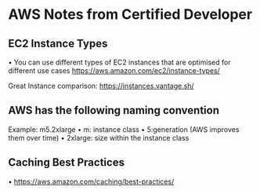 # AWS Notes from Certified Developer

## EC2 Instance Types

• You can use different types of EC2 instances that are optimised for
different use cases <https://aws.amazon.com/ec2/instance-types/>

Great Instance comparison: <https://instances.vantage.sh/>

## AWS has the following naming convention

Example: m5.2xlarge
• m: instance class
• 5:generation (AWS improves them over time)
• 2xlarge: size within the instance class

## Caching Best Practices

• <https://aws.amazon.com/caching/best-practices/>
